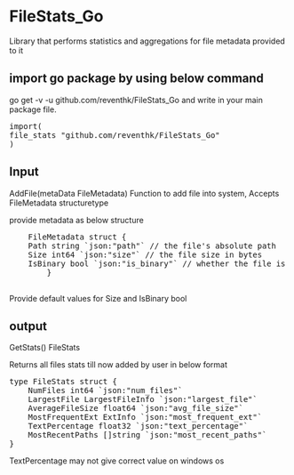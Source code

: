 # FileStats_Go
Library that performs statistics and aggregations for file metadata provided to it

## import go package by using below command
go get -v -u github.com/reventhk/FileStats_Go
and 
write in your main package file.
<pre>
import(
file_stats "github.com/reventhk/FileStats_Go"
)
</pre>


## Input
 AddFile(metaData FileMetadata)
 Function to add file into system, Accepts 
  FileMetadata  structuretype 
  
  provide metadata as below structure
  <pre>
	FileMetadata struct {
	Path string `json:"path"` // the file's absolute path
	Size int64 `json:"size"` // the file size in bytes
	IsBinary bool `json:"is_binary"` // whether the file is a binary file or a simple text file		 
        }
  </pre>	
 Provide default values for Size and IsBinary bool
 
 
 ## output
 
 GetStats() FileStats 
 
 Returns all files stats till now added by user in below format 
 <pre>
type FileStats struct {
	NumFiles int64 `json:"num_files"`
	LargestFile LargestFileInfo `json:"largest_file"`
	AverageFileSize float64 `json:"avg_file_size"`
	MostFrequentExt ExtInfo `json:"most_frequent_ext"`
	TextPercentage float32 `json:"text_percentage"`
	MostRecentPaths []string `json:"most_recent_paths"`
}
</pre>
 TextPercentage may not give correct value on windows os
 
 


